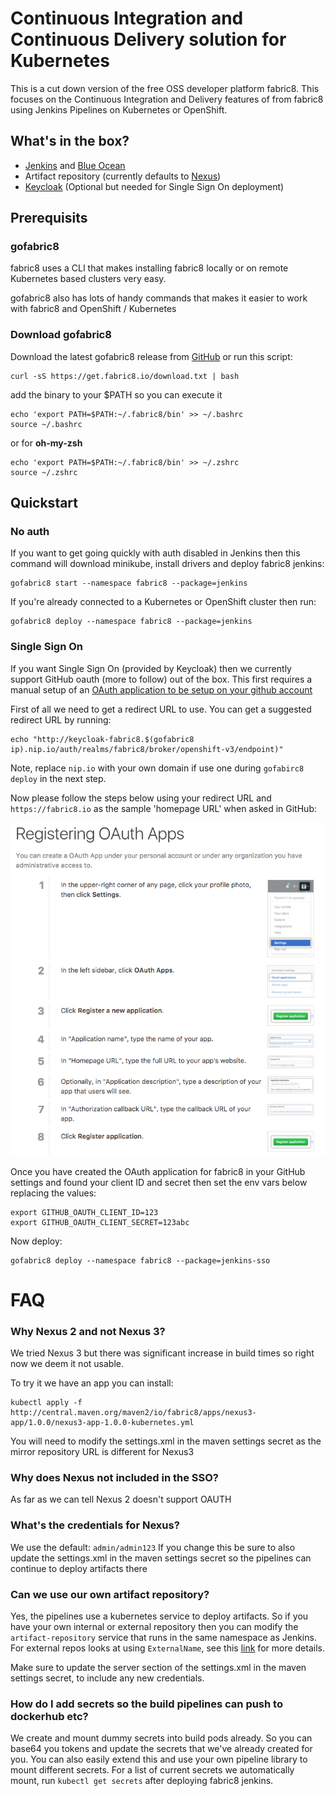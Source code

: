 # Continuous Integration and Continuous Delivery solution for Kubernetes

This is a cut down version of the free OSS developer platform fabric8. This focuses on the Continuous Integration and Delivery features of from fabric8 using Jenkins Pipelines on Kubernetes or OpenShift.

## What's in the box?

- [Jenkins](https://jenkins.io/) and [Blue Ocean](https://jenkins.io/projects/blueocean/)
- Artifact repository (currently defaults to [Nexus](https://www.sonatype.com/nexus-repository-oss))
- [Keycloak](http://www.keycloak.org/) (Optional but needed for Single Sign On deployment)

## Prerequisits
### gofabric8

fabric8 uses a CLI that makes installing fabric8 locally or on remote Kubernetes based clusters very easy.

gofabric8 also has lots of handy commands that makes it easier to work with fabric8 and OpenShift / Kubernetes

### Download gofabric8

Download the latest gofabric8 release from [GitHub](https://github.com/fabric8io/gofabric8/releases/latest/) or run this script:
```
curl -sS https://get.fabric8.io/download.txt | bash
```
add the binary to your $PATH so you can execute it
```
echo 'export PATH=$PATH:~/.fabric8/bin' >> ~/.bashrc
source ~/.bashrc
```
or for __oh-my-zsh__
```
echo 'export PATH=$PATH:~/.fabric8/bin' >> ~/.zshrc
source ~/.zshrc
```
## Quickstart
### No auth
If you want to get going quickly with auth disabled in Jenkins then this command will download minikube, install drivers and deploy fabric8 jenkins:
```
gofabric8 start --namespace fabric8 --package=jenkins
```
If you're already connected to a Kubernetes or OpenShift cluster then run:
```
gofabric8 deploy --namespace fabric8 --package=jenkins
```
### Single Sign On
If you want Single Sign On (provided by Keycloak) then we currently support GitHub oauth (more to follow) out of the box.  This first requires a manual setup of an [OAuth application to be setup on your github account](https://developer.github.com/apps/building-integrations/setting-up-and-registering-oauth-apps/registering-oauth-apps/)

First of all we need to get a redirect URL to use.  You can get a suggested redirect URL by running:
```
echo "http://keycloak-fabric8.$(gofabric8 ip).nip.io/auth/realms/fabric8/broker/openshift-v3/endpoint)"
```
Note, replace `nip.io` with your own domain if use one during `gofabirc8 deploy` in the next step.

Now please follow the steps below using your redirect URL and `https://fabric8.io` as the sample 'homepage URL' when asked in GitHub:

![Register OAuth App](./images/register-oauth.png)

Once you have created the OAuth application for fabric8 in your GitHub settings and found your client ID and secret then set the env vars below replacing the values:
```
export GITHUB_OAUTH_CLIENT_ID=123
export GITHUB_OAUTH_CLIENT_SECRET=123abc
```
Now deploy:
```
gofabric8 deploy --namespace fabric8 --package=jenkins-sso
```

# FAQ

### Why Nexus 2 and not Nexus 3?
We tried Nexus 3 but there was significant increase in build times so right now we deem it not usable.

To try it we have an app you can install:
```
kubectl apply -f http://central.maven.org/maven2/io/fabric8/apps/nexus3-app/1.0.0/nexus3-app-1.0.0-kubernetes.yml
```
You will need to modify the settings.xml in the maven settings secret as the mirror repository URL is different for Nexus3

### Why does Nexus not included in the SSO?
As far as we can tell Nexus 2 doesn't support OAUTH

### What's the credentials for Nexus?
We use the default:
`
admin/admin123
`
If you change this be sure to also update the settings.xml in the maven settings secret so the pipelines can continue to deploy artifacts there

### Can we use our own artifact repository?

Yes, the pipelines use a kubernetes service to deploy artifacts.  So if you have your own internal or external repository then you can modify the `artifact-repository` service that runs in the same namespace as Jenkins.  For external repos looks at using `ExternalName`, see this [link](https://kubernetes.io/docs/concepts/services-networking/service/#without-selectors) for more details.

Make sure to update the server section of the settings.xml in the maven settings secret, to include any new credentials.

### How do I add secrets so the build pipelines can push to dockerhub etc?

We create and mount dummy secrets into build pods already.  So you can base64 you tokens and update the secrets that we've already created for you.  You can also easily extend this and use your own pipeline library to mount different secrets.  For a list of current secrets we automatically mount, run `kubectl get secrets` after deploying fabric8 jenkins.